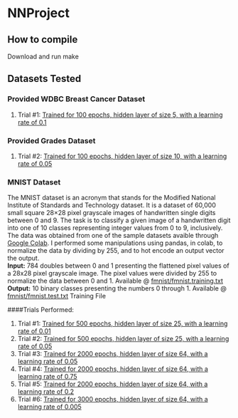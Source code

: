 # NNProject
## How to compile
Download and run make
## Datasets Tested
### Provided WDBC Breast Cancer Dataset
1. Trial #1: [Trained for 100 epochs, hidden layer of size 5, with a learning rate of 0.1](bb/readMe.md)
### Provided Grades Dataset
1. Trial #2: [Trained for 100 epochs, hidden layer of size 10, with a learning rate of 0.05](grades/README.md)
### MNIST Dataset
The MNIST dataset is an acronym that stands for the Modified National Institute of Standards and Technology dataset. It is a dataset of 60,000 small square 28×28 pixel grayscale images of handwritten single digits between 0 and 9. The task is to classify a given image of a handwritten digit into one of 10 classes representing integer values from 0 to 9, inclusively. <br />
The data was obtained from one of the sample datasets avaible through [Google Colab](https://colab.research.google.com/drive/1s3PtLj_46hLp9kKiYipDcBYfkNRwmZFH?usp=sharing). I performed some manipulations using pandas, in colab, to normalize the data by dividing by 255, and to hot encode an output vector the output.  <br />
**Input:** 784 doubles between 0 and 1 presenting the flattened pixel values of a 28x28 pixel grayscale image. The pixel values were divided by 255 to normalize the data between 0 and 1. Available  @ [fmnist/fmnist.training.txt](fmnist/fmnist.training.txt) <br />
**Output:** 10 binary classes presenting the numbers 0 through 1. Available  @ [fmnist/fmnist.test.txt](fmnist/fmnist.test.txt)
Training File

####Trials Performed:
1. Trial #1: [Trained for 500 epochs, hidden layer of size 25, with a learning rate of 0.01]()
2. Trial #2: [Trained for 500 epochs, hidden layer of size 25, with a learning rate of 0.05]()
3. Trial #3: [Trained for 2000 epochs, hidden layer of size 64, with a learning rate of 0.05]()
4. Trial #4: [Trained for 2000 epochs, hidden layer of size 64, with a learning rate of 0.75]()
5. Trial #5: [Trained for 2000 epochs, hidden layer of size 64, with a learning rate of 0.2]()
6. Trial #6: [Trained for 3000 epochs, hidden layer of size 64, with a learning rate of 0.005]()

